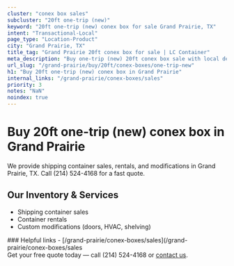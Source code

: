 ```yaml
---
cluster: "conex box sales"
subcluster: "20ft one-trip (new)"
keyword: "20ft one-trip (new) conex box for sale Grand Prairie, TX"
intent: "Transactional-Local"
page_type: "Location-Product"
city: "Grand Prairie, TX"
title_tag: "Grand Prairie 20ft conex box for sale | LC Container"
meta_description: "Buy one-trip (new) 20ft conex box sale with local delivery in Grand Prairie, TX. LC Container — local Since 2003. Request a fast quote today."
url_slug: "/grand-prairie/buy/20ft/conex-boxes/one-trip-new"
h1: "Buy 20ft one-trip (new) conex box in Grand Prairie"
internal_links: "/grand-prairie/conex-boxes/sales"
priority: 3
notes: "NaN"
noindex: true
---
```


# Buy 20ft one-trip (new) conex box in Grand Prairie

We provide shipping container sales, rentals, and modifications in Grand Prairie, TX. Call (214) 524-4168 for a fast quote.

## Our Inventory & Services
- Shipping container sales
- Container rentals
- Custom modifications (doors, HVAC, shelving)

<div data-section="internal-links">
### Helpful links
- [/grand-prairie/conex-boxes/sales](/grand-prairie/conex-boxes/sales
</div>

<div data-section="cta">
Get your free quote today — call (214) 524-4168 or <a href="/contact">contact us</a>.
</div>

<script type="application/ld+json">{"@context":"https://schema.org","@type":"FAQPage","mainEntity":[{"@type":"Question","name":"How much does delivery cost in Grand Prairie, TX?","acceptedAnswer":{"@type":"Answer","text":"Delivery costs vary by distance and container size. Most deliveries in Grand Prairie, TX range from $150-$300. Call (214) 524-4168 for an exact quote based on your specific location."}},{"@type":"Question","name":"Do you offer financing or payment plans?","acceptedAnswer":{"@type":"Answer","text":"We accept major credit cards, checks, and can discuss commercial terms for bulk purchases. Call (214) 524-4168 to discuss options."}},{"@type":"Question","name":"Can you customize containers in Grand Prairie, TX?","acceptedAnswer":{"@type":"Answer","text":"Yes — we perform modifications like doors, HVAC, insulation, and shelving. Request a custom quote at (214) 524-4168 or via our contact form."}}]}</script>
